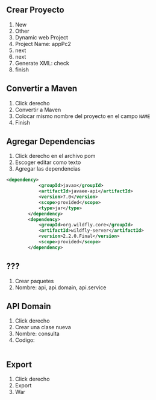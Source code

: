## Crear Proyecto

1. New
2. Other
3. Dynamic web Project
4. Project Name: appPc2
5. next
6. next
7. Generate XML: check
8. finish

## Convertir a Maven

1. Click derecho
2. Convertir a Maven
3. Colocar mismo nombre del proyecto en el campo `NAME`
4. Finish

## Agregar Dependencias

1. Click derecho en el archivo pom
2. Escoger editar como texto
3. Agregar las dependencias

```xml
<dependency>
			<groupId>javax</groupId>
			<artifactId>javaee-api</artifactId>
			<version>7.0</version>
			<scope>provided</scope>
			<type>jar</type>
		</dependency>
		<dependency>
			<groupId>org.wildfly.core</groupId>
			<artifactId>wildfly-server</artifactId>
			<version>2.2.0.Final</version>
			<scope>provided</scope>
		</dependency>
```

## ???

1. Crear paquetes
2. Nombre: api, api.domain, api.service

## API Domain

1. Click derecho
2. Crear una clase nueva
3. Nombre: consulta
4. Codigo:
```

```

## Export

1. Click derecho
2. Export
3. War
